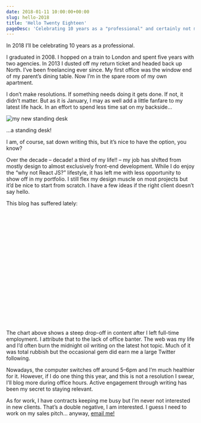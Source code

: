 ```yaml
---
date: 2018-01-11 10:00:00+00:00
slug: hello-2018
title: 'Hello Twenty Eighteen'
pageDesc: 'Celebrating 10 years as a "professional" and certainly not making new year resolutions.'
---
```


In 2018 I’ll be celebrating 10 years as a professional.

I graduated in 2008. I hopped on a train to London and spent five years with two agencies. In 2013 I dusted off my return ticket and headed back up North. I’ve been freelancing ever since. My first office was the window end of my parent’s dining table. Now I’m in the spare room of my own apartment.

I don’t make resolutions. If something needs doing it gets done. If not, it didn’t matter. But as it is January, I may as well add a little fanfare to my latest life hack. In an effort to spend less time sat on my backside…

![my new standing desk](/images/blog/2018/newdesk.jpg)

…a standing desk!

I am, of course, sat down writing this, but it’s nice to have the option, you know?

Over the decade – decade! a third of my life!! – my job has shifted from mostly design to almost exclusively front-end development. While I do enjoy the “why not React JS?” lifestyle, it has left me with less opportunity to show off in my portfolio. I still flex my design muscle on most projects but it’d be nice to start from scratch. I have a few ideas if the right client doesn’t say hello.

This blog has suffered lately:

<p class="b-post__image">
  <span id="blogchart" style="display: block; width:100%; min-height: 300px"></span>
</p>

The chart above shows a steep drop-off in content after I left full-time employment. I attribute that to the lack of office banter. The web was my life and I’d often burn the midnight oil writing on the latest hot topic. Much of it was total rubbish but the occasional gem did earn me a large Twitter following.

Nowadays, the computer switches off around 5–6pm and I’m much healthier for it. However, if I do one thing this year, and this is not a resolution I swear, I’ll blog more during office hours. Active engagement through writing has been my secret to staying relevant.

As for work, I have contracts keeping me busy but I’m never not interested in new clients. That’s a double negative, I am interested. I guess I need to work on my sales pitch… anyway, [email me!](/contact)

<script defer data-lazy="script">
(function (win) {
  if (!win.__20180111_update) {
    win.__20180111_update = function() {
      try {
        if (!win.__20180111_chart) {
          win.__20180111_chart = new win.google.visualization.BarChart(
            document.getElementById('blogchart')
          );
          win.__20180111_data = win.google.visualization.arrayToDataTable([
            ['Year', 'Blogs', {role: 'style'}],
            ['2009', 29, '#a1e5cf'],
            ['2010', 42, '#1d97bf'],
            ['2011', 53, '#ff6680'],
            ['2012', 54, '#a1e5cf'],
            ['2013', 41, '#1d97bf'],
            ['2014', 15, '#ff6680'],
            ['2015', 15, '#a1e5cf'],
            ['2016', 10, '#1d97bf'],
            ['2017', 8, '#ff6680']
          ]);
        }
        win.__20180111_chart.draw(win.__20180111_data, {
          title: 'dbushell.com blogs per annum',
          legend: {position: 'none'}
        });
      } catch (err) {
        win.__20180111_destroy();
      }
    };
  }
  if (!win.__20180111_destroy) {
    win.__20180111_destroy = function() {
      win.__20180111_chart = null;
      win.removeEventListener('resize', win.__20180111_update);
      win.removeEventListener('orientationchange', win.__20180111_update);
    }
  }
  if (!win.__20180111_setup) {
      win.__20180111_setup = function() {
      win.__20180111_destroy();
      win.google.charts.load('current', {packages: ['corechart']});
      win.google.charts.setOnLoadCallback(win.__20180111_update);
      win.addEventListener('resize', win.__20180111_update);
      win.addEventListener('orientationchange', win.__20180111_update);
    }
  }
  if (!win.__20180111_load) {
      win.__20180111_load = function() {
      if (win.google && win.google.charts) {
        win.__20180111_setup();
      } else {
        win.dbushell.load('https://www.gstatic.com/charts/loader.js', __20180111_setup, 'text/javascript');
      }
    }
  }
  if (win.dbushell && win.dbushell.isUniversal) {
    win.__20180111_load();
  } else {
    win.addEventListener('load', win.__20180111_load);
  }
})(window);
</script>
